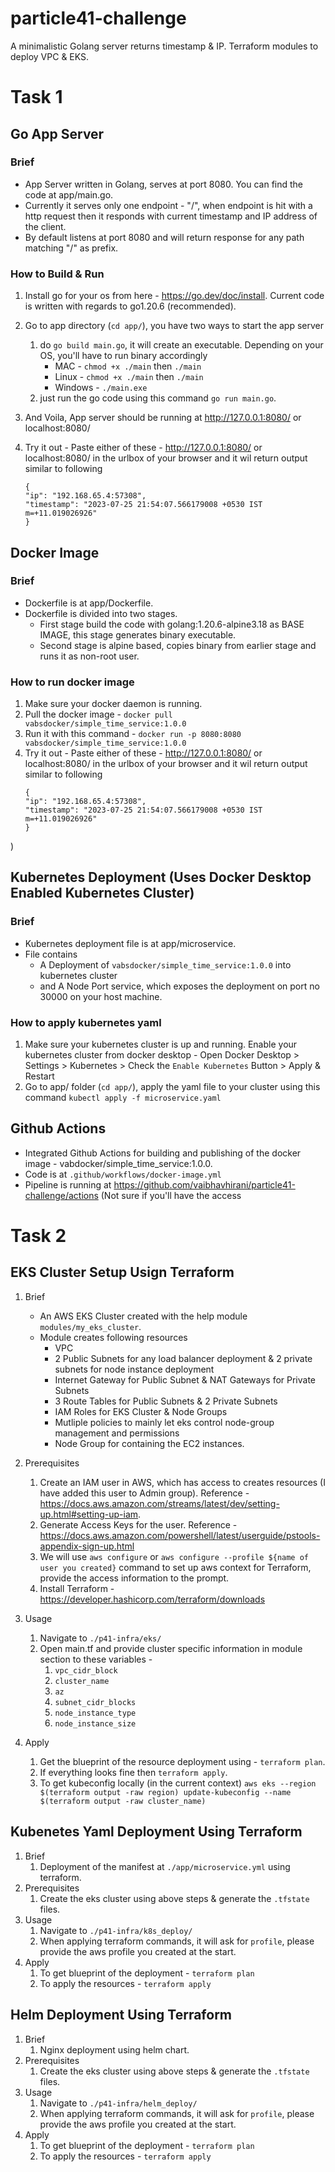 # particle41-challenge
A  minimalistic Golang server returns timestamp &amp; IP. Terraform modules to deploy VPC &amp; EKS.

# Task 1 

## Go App Server
### Brief
- App Server written in Golang, serves at port 8080. You can find the code at app/main.go.
- Currently it serves only one endpoint - "/", when endpoint is hit with a http request then it responds with current timestamp and IP address of the client.
- By default listens at port 8080 and will return response for any path matching "/" as prefix.

### How to Build & Run
1. Install go for your os from here - https://go.dev/doc/install. Current code is written with regards to go1.20.6 (recommended).
2. Go to app directory (`cd app/`), you have two ways to start the app server
    1. do `go build main.go`, it will create an executable. Depending on your OS, you'll have to run binary accordingly
        - MAC - `chmod +x ./main` then `./main`
        - Linux - `chmod +x ./main` then `./main`
        - Windows - `./main.exe`
    2. just run the go code using this command `go run main.go`.
3. And Voila, App server should be running at http://127.0.0.1:8080/ or localhost:8080/

4. Try it out - Paste either of these - http://127.0.0.1:8080/ or localhost:8080/ in the urlbox of your browser  and it wil return output similar to following
    ```
    {
    "ip": "192.168.65.4:57308",
    "timestamp": "2023-07-25 21:54:07.566179008 +0530 IST m=+11.019026926"
    }
    ```

## Docker Image
### Brief
- Dockerfile is at app/Dockerfile.
- Dockerfile is divided into two stages.
    - First stage build the code with golang:1.20.6-alpine3.18 as BASE IMAGE, this stage generates binary executable.
    - Second stage is alpine based, copies binary from earlier stage and runs it as non-root user.

### How to run docker image
1. Make sure your docker daemon is running.
2. Pull the docker image - `docker pull vabsdocker/simple_time_service:1.0.0`
3. Run it with this command - `docker run -p 8080:8080 vabsdocker/simple_time_service:1.0.0`
4. Try it out - Paste either of these - http://127.0.0.1:8080/ or localhost:8080/ in the urlbox of your browser  and it wil return output similar to following
    ```
    {
    "ip": "192.168.65.4:57308",
    "timestamp": "2023-07-25 21:54:07.566179008 +0530 IST m=+11.019026926"
    }
    ```
)

## Kubernetes Deployment (Uses Docker Desktop Enabled Kubernetes Cluster)
### Brief
- Kubernetes deployment file is at app/microservice.
- File contains 
    - A Deployment of `vabsdocker/simple_time_service:1.0.0` into kubernetes cluster
    - and A Node Port service, which exposes the deployment on port no 30000 on your host machine.
### How to apply kubernetes yaml
1. Make sure your kubernetes cluster is up and running. Enable your kubernetes cluster from docker desktop - Open Docker Desktop > Settings > Kubernetes > Check the `Enable Kubernetes` Button > Apply & Restart  
2. Go to app/ folder (`cd app/`), apply the yaml file to your cluster using this command `kubectl apply -f microservice.yaml`


## Github Actions 
 - Integrated Github Actions for building and publishing of the docker image - vabdocker/simple_time_service:1.0.0. 
 - Code is at `.github/workflows/docker-image.yml`
 - Pipeline is running at https://github.com/vaibhavhirani/particle41-challenge/actions (Not sure if you'll have the access


# Task 2
## EKS Cluster Setup Usign Terraform
1. Brief
    - An AWS EKS Cluster created with the help module `modules/my_eks_cluster`.
    - Module creates following resources 
        - VPC
        - 2 Public Subnets for any load balancer deployment & 2 private subnets for node instance deployment
        - Internet Gateway for Public Subnet & NAT Gateways for Private Subnets
        - 3 Route Tables for Public Subnets & 2 Private Subnets
        - IAM Roles for EKS Cluster & Node Groups
        - Mutliple policies to mainly let eks control node-group management and permissions
        - Node Group for containing the EC2 instances.

2. Prerequisites
    1. Create an IAM user in AWS, which has access to creates resources (I have added this user to Admin group). Reference - https://docs.aws.amazon.com/streams/latest/dev/setting-up.html#setting-up-iam. 
    2. Generate Access Keys for the user. Reference - https://docs.aws.amazon.com/powershell/latest/userguide/pstools-appendix-sign-up.html
    3. We will use `aws configure` or `aws configure --profile ${name of user you created}` command to set up aws context for Terraform, provide the access information to the prompt.
    3. Install Terraform - https://developer.hashicorp.com/terraform/downloads

3. Usage 
    1. Navigate to `./p41-infra/eks/`
    2. Open main.tf and provide cluster specific information in module section to these variables -
        1. `vpc_cidr_block `
        2. `cluster_name`
        3. `az`
        4. `subnet_cidr_blocks`
        5. `node_instance_type`
        6. `node_instance_size`

4. Apply
    1. Get the blueprint of the resource deployment using - `terraform plan`.
    2. If everything looks fine then `terraform apply`.
    3. To get kubeconfig locally (in the current context) `aws eks --region $(terraform output -raw region) update-kubeconfig --name $(terraform output -raw cluster_name)`

## Kubenetes Yaml Deployment Using Terraform
1. Brief 
    1. Deployment of the manifest at `./app/microservice.yml` using terraform.
2. Prerequisites
    1. Create the eks cluster using above steps & generate the `.tfstate` files.
3. Usage
    1. Navigate to `./p41-infra/k8s_deploy/`
    2. When applying terraform commands, it will ask for `profile`, please provide the aws profile you created at the start.
4. Apply 
    1. To get blueprint of the deployment - `terraform plan`
    2. To apply the resources - `terraform apply`


## Helm Deployment Using Terraform
1. Brief
    1. Nginx deployment using helm chart.
2. Prerequisites
    1. Create the eks cluster using above steps & generate the `.tfstate` files.
3. Usage
    1. Navigate to `./p41-infra/helm_deploy/`
    2. When applying terraform commands, it will ask for `profile`, please provide the aws profile you created at the start.
4. Apply 
    1. To get blueprint of the deployment - `terraform plan`
    2. To apply the resources - `terraform apply`